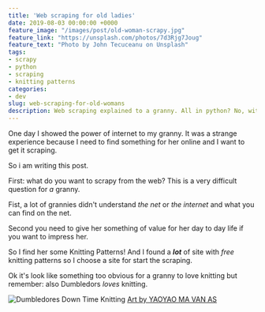 ```yaml
---
title: 'Web scraping for old ladies'
date: 2019-08-03 00:00:00 +0000
feature_image: "/images/post/old-woman-scrapy.jpg"
feature_link: "https://unsplash.com/photos/7d3Rjg7Joug"
feature_text: "Photo by John Tecuceanu on Unsplash"
tags:
- scrapy
- python
- scraping
- knitting patterns
categories:
- dev
slug: web-scraping-for-old-womans
description: Web scraping explained to a granny. All in python? No, without a language because if you know how you can do it
---
```


One day I showed the power of internet to my granny. 
It was a strange experience because I need to find something for her online and I want to get it scraping.

So i am writing this post.

First: what do you want to scrapy from the web?
This is a very difficult question for *a* granny. 

Fist, a lot of grannies didn't understand *the net* or *the internet* and what you can find on the net. 

Second you need to give her something of value for her day to day life if you want to impress her.

So I find her some Knitting Patterns! And I found a *__lot__* of site with _free_ knitting patterns so I choose a site for start the scraping.

Ok it's look like something too obvious for a granny to love knitting but remember: also Dumbledors *loves* knitting.

![Dumbledores Down Time Knitting](/images/post/DumbledoresDownTime.jpg)
[Art by YAOYAO MA VAN AS](https://www.yaoyaomavanas.com/)
